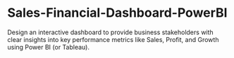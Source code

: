# Sales-Financial-Dashboard-PowerBI
Design an interactive dashboard to provide business stakeholders with clear insights into key performance metrics like Sales, Profit, and Growth using Power BI (or Tableau).

